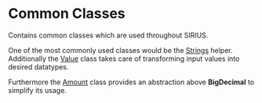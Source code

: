 # Common Classes

Contains common classes which are used throughout SIRIUS.

One of the most commonly used classes would be the [Strings](Strings.java) helper.
Additionally the [Value](Value.java) class takes care of transforming input values
into desired datatypes.

Furthermore the [Amount](Amount.java) class provides an abstraction above **BigDecimal**
to simplify its usage.


